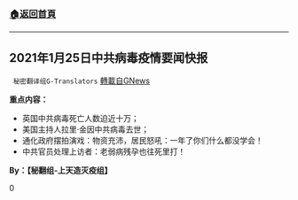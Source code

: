 ###  [:house:返回首頁](https://github.com/ourhimalayas/txt)
---

## 2021年1月25日中共病毒疫情要闻快报
` 秘密翻译组G-Translators` [轉載自GNews](https://gnews.org/zh-hans/809557/)

**重点内容：**

- 英国中共病毒死亡人数迫近十万；
- 美国主持人拉里·金因中共病毒去世；
- 通化政府摆拍演戏：物资充沛，居民怒吼：一年了你们什么都没学会！
- 中共官员处理上访者：老弱病残孕也往死里打！




**By：【秘翻组-上天造灭疫组】**

0
